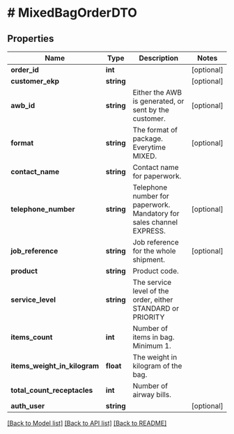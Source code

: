 # # MixedBagOrderDTO

## Properties

Name | Type | Description | Notes
------------ | ------------- | ------------- | -------------
**order_id** | **int** |  | [optional]
**customer_ekp** | **string** |  | [optional]
**awb_id** | **string** | Either the AWB is generated, or sent by the customer. | [optional]
**format** | **string** | The format of package. Everytime MIXED. | [optional]
**contact_name** | **string** | Contact name for paperwork. |
**telephone_number** | **string** | Telephone number for paperwork. Mandatory for sales channel EXPRESS. | [optional]
**job_reference** | **string** | Job reference for the whole shipment. | [optional]
**product** | **string** | Product code. |
**service_level** | **string** | The service level of the order, either STANDARD or PRIORITY |
**items_count** | **int** | Number of items in bag. Minimum 1. |
**items_weight_in_kilogram** | **float** | The weight in kilogram of the bag. |
**total_count_receptacles** | **int** | Number of airway bills. |
**auth_user** | **string** |  | [optional]

[[Back to Model list]](../../README.md#models) [[Back to API list]](../../README.md#endpoints) [[Back to README]](../../README.md)
